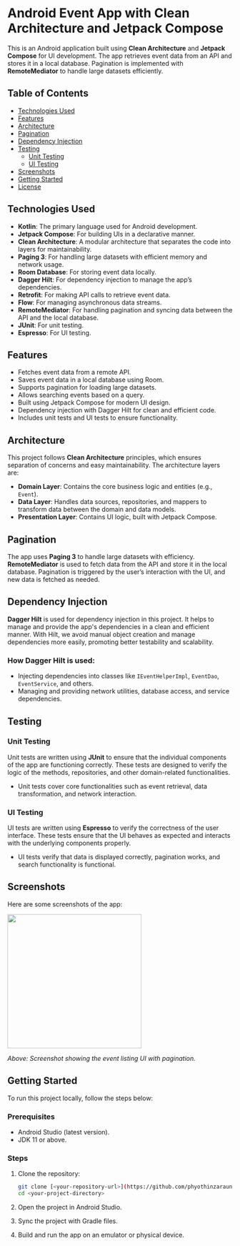 # Android Event App with Clean Architecture and Jetpack Compose

This is an Android application built using **Clean Architecture** and **Jetpack Compose** for UI development. The app retrieves event data from an API and stores it in a local database. Pagination is implemented with **RemoteMediator** to handle large datasets efficiently.

## Table of Contents
- [Technologies Used](#technologies-used)
- [Features](#features)
- [Architecture](#architecture)
- [Pagination](#pagination)
- [Dependency Injection](#dependency-injection)
- [Testing](#testing)
  - [Unit Testing](#unit-testing)
  - [UI Testing](#ui-testing)
- [Screenshots](#screenshots)
- [Getting Started](#getting-started)
- [License](#license)

## Technologies Used

- **Kotlin**: The primary language used for Android development.
- **Jetpack Compose**: For building UIs in a declarative manner.
- **Clean Architecture**: A modular architecture that separates the code into layers for maintainability.
- **Paging 3**: For handling large datasets with efficient memory and network usage.
- **Room Database**: For storing event data locally.
- **Dagger Hilt**: For dependency injection to manage the app’s dependencies.
- **Retrofit**: For making API calls to retrieve event data.
- **Flow**: For managing asynchronous data streams.
- **RemoteMediator**: For handling pagination and syncing data between the API and the local database.
- **JUnit**: For unit testing.
- **Espresso**: For UI testing.

## Features

- Fetches event data from a remote API.
- Saves event data in a local database using Room.
- Supports pagination for loading large datasets.
- Allows searching events based on a query.
- Built using Jetpack Compose for modern UI design.
- Dependency injection with Dagger Hilt for clean and efficient code.
- Includes unit tests and UI tests to ensure functionality.

## Architecture

This project follows **Clean Architecture** principles, which ensures separation of concerns and easy maintainability. The architecture layers are:

- **Domain Layer**: Contains the core business logic and entities (e.g., `Event`).
- **Data Layer**: Handles data sources, repositories, and mappers to transform data between the domain and data models.
- **Presentation Layer**: Contains UI logic, built with Jetpack Compose.

## Pagination

The app uses **Paging 3** to handle large datasets with efficiency. **RemoteMediator** is used to fetch data from the API and store it in the local database. Pagination is triggered by the user’s interaction with the UI, and new data is fetched as needed.

## Dependency Injection

**Dagger Hilt** is used for dependency injection in this project. It helps to manage and provide the app's dependencies in a clean and efficient manner. With Hilt, we avoid manual object creation and manage dependencies more easily, promoting better testability and scalability.

### How Dagger Hilt is used:
- Injecting dependencies into classes like `IEventHelperImpl`, `EventDao`, `EventService`, and others.
- Managing and providing network utilities, database access, and service dependencies.

## Testing

### Unit Testing

Unit tests are written using **JUnit** to ensure that the individual components of the app are functioning correctly. These tests are designed to verify the logic of the methods, repositories, and other domain-related functionalities.

- Unit tests cover core functionalities such as event retrieval, data transformation, and network interaction.

### UI Testing

UI tests are written using **Espresso** to verify the correctness of the user interface. These tests ensure that the UI behaves as expected and interacts with the underlying components properly.

- UI tests verify that data is displayed correctly, pagination works, and search functionality is functional.

## Screenshots

Here are some screenshots of the app:

<img src="https://github.com/user-attachments/assets/25ec9a83-0f07-4c98-b7a6-f8b94c77b2e7" width="300"/>

_Above: Screenshot showing the event listing UI with pagination._

## Getting Started

To run this project locally, follow the steps below:

### Prerequisites
- Android Studio (latest version).
- JDK 11 or above.

### Steps
1. Clone the repository:
    ```bash
    git clone [<your-repository-url>](https://github.com/phyothinzaraung/TM_Events.git)
    cd <your-project-directory>
    ```

2. Open the project in Android Studio.

3. Sync the project with Gradle files.

4. Build and run the app on an emulator or physical device.

